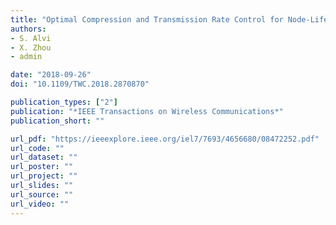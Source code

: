 ```yaml
---
title: "Optimal Compression and Transmission Rate Control for Node-Lifetime Maximization"
authors:
- S. Alvi
- X. Zhou
- admin

date: "2018-09-26"
doi: "10.1109/TWC.2018.2870870"

publication_types: ["2"]
publication: "*IEEE Transactions on Wireless Communications*"
publication_short: ""

url_pdf: "https://ieeexplore.ieee.org/iel7/7693/4656680/08472252.pdf"
url_code: ""
url_dataset: ""
url_poster: ""
url_project: ""
url_slides: ""
url_source: ""
url_video: ""
---
```

